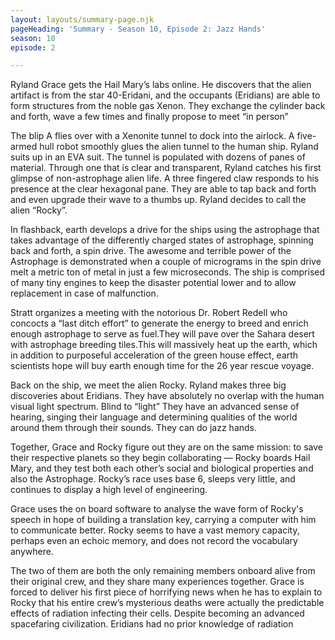 ```yaml
---
layout: layouts/summary-page.njk
pageHeading: 'Summary - Season 10, Episode 2: Jazz Hands'
season: 10
episode: 2

---
```

Ryland Grace gets the Hail Mary’s labs online. He discovers that the alien artifact is from the star 40-Eridani, and the occupants (Eridians) are able to form structures from the noble gas Xenon. They exchange the cylinder back and forth, wave a few times and finally propose to meet “in person”

The blip A flies over with a Xenonite tunnel to dock into the airlock. A five-armed hull robot smoothly glues the alien tunnel to the human ship. Ryland suits up in an EVA suit. The tunnel is populated with dozens of panes of material. Through one that is clear and transparent, Ryland catches his first glimpse of non-astrophage alien life. A three fingered claw responds to his presence at the clear hexagonal pane. They are able to tap back and forth and even upgrade their wave to a thumbs up. Ryland decides to call the alien “Rocky”. 

In flashback, earth develops a drive for the ships using the astrophage that takes advantage of the differently charged states of astrophage, spinning back and forth, a spin drive. The awesome and terrible power of the Astrophage is demonstrated when a couple of micrograms in the spin drive melt a metric ton of metal in just a few microseconds. The ship is comprised of many tiny engines to keep the disaster potential lower and to allow replacement in case of malfunction.

Stratt organizes a meeting with the notorious Dr. Robert Redell who concocts a “last ditch effort” to generate the energy to breed and enrich enough astrophage to serve as fuel.They will pave over the Sahara desert with astrophage breeding tiles.This will massively heat up the earth, which in addition to purposeful acceleration of the green house effect, earth scientists hope will buy earth enough time for the 26 year rescue voyage.

Back on the ship, we meet the alien Rocky. Ryland makes three big discoveries about Eridians. 
They have absolutely no overlap with the human visual light spectrum. Blind to “light”
They have an advanced sense of hearing, singing their language and determining qualities of the world around them through their sounds. 
They can do jazz hands. 

Together, Grace and Rocky figure out they are on the same mission: to save their respective planets so they begin collaborating — Rocky boards Hail Mary, and they test both each other’s social and biological properties and also the Astrophage. Rocky’s race uses base 6, sleeps very little, and continues to display a high level of engineering. 

Grace uses the on board software to analyse the wave form of Rocky's speech in hope of building a translation key, carrying a computer with him to communicate better. Rocky seems to have a vast memory capacity, perhaps even an echoic memory, and does not record the vocabulary anywhere.

The two of them are both the only remaining members onboard alive from their original crew, and they share many experiences together. Grace is forced to deliver his first piece of horrifying news when he has to explain to Rocky that his entire crew’s mysterious deaths were actually the predictable effects of radiation infecting their cells. Despite becoming an advanced spacefaring civilization. Eridians had no prior knowledge of radiation